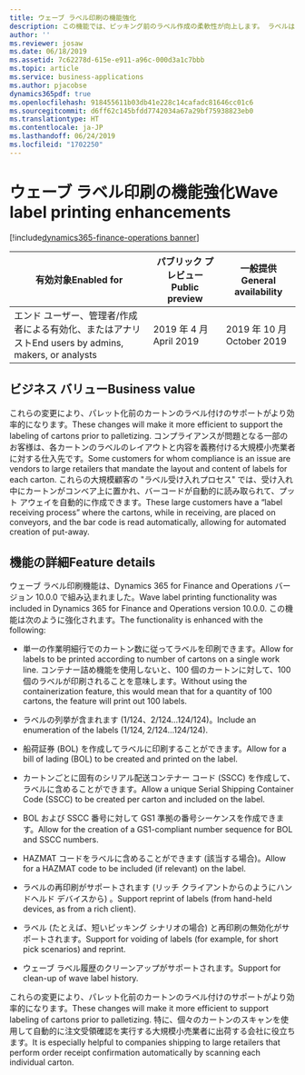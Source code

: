 ```yaml
---
title: ウェーブ ラベル印刷の機能強化
description: この機能では、ピッキング前のラベル作成の柔軟性が向上します。 ラベルはウェーブ プロセス中に作成されます。 ラベルとレイアウトの定義によって機能が拡充されます。
author: ''
ms.reviewer: josaw
ms.date: 06/18/2019
ms.assetid: 7c62278d-615e-e911-a96c-000d3a1c7bbb
ms.topic: article
ms.service: business-applications
ms.author: pjacobse
dynamics365pdf: true
ms.openlocfilehash: 918455611b03db41e228c14cafadc81646cc01c6
ms.sourcegitcommit: d6ff62c145bfdd7742034a67a29bf75938823eb0
ms.translationtype: HT
ms.contentlocale: ja-JP
ms.lasthandoff: 06/24/2019
ms.locfileid: "1702250"
---
```

# <a name="wave-label-printing-enhancements"></a><span data-ttu-id="c51cf-105">ウェーブ ラベル印刷の機能強化</span><span class="sxs-lookup"><span data-stu-id="c51cf-105">Wave label printing enhancements</span></span>
[!include[dynamics365-finance-operations banner](../includes/dynamics365-finance-operations.md)]

| <span data-ttu-id="c51cf-106">有効対象</span><span class="sxs-lookup"><span data-stu-id="c51cf-106">Enabled for</span></span>    |  <span data-ttu-id="c51cf-107">パブリック プレビュー</span><span class="sxs-lookup"><span data-stu-id="c51cf-107">Public preview</span></span> | <span data-ttu-id="c51cf-108">一般提供</span><span class="sxs-lookup"><span data-stu-id="c51cf-108">General availability</span></span> | 
| ---------- | ---------- |---------- |
|<span data-ttu-id="c51cf-109">エンド ユーザー、管理者/作成者による有効化、またはアナリスト</span><span class="sxs-lookup"><span data-stu-id="c51cf-109">End users by admins, makers, or analysts</span></span>|<span data-ttu-id="c51cf-110">2019 年 4 月</span><span class="sxs-lookup"><span data-stu-id="c51cf-110">April 2019</span></span>| <span data-ttu-id="c51cf-111">2019 年 10 月</span><span class="sxs-lookup"><span data-stu-id="c51cf-111">October 2019</span></span>|


## <a name="business-value"></a><span data-ttu-id="c51cf-112">ビジネス バリュー</span><span class="sxs-lookup"><span data-stu-id="c51cf-112">Business value</span></span>
<!-- bv start -->
<span data-ttu-id="c51cf-113">これらの変更により、パレット化前のカートンのラベル付けのサポートがより効率的になります。</span><span class="sxs-lookup"><span data-stu-id="c51cf-113">These changes will make it more efficient to support the labeling of cartons prior to palletizing.</span></span> <span data-ttu-id="c51cf-114">コンプライアンスが問題となる一部のお客様は、各カートンのラベルのレイアウトと内容を義務付ける大規模小売業者に対する仕入先です。</span><span class="sxs-lookup"><span data-stu-id="c51cf-114">Some customers for whom compliance is an issue are vendors to large retailers that mandate the layout and content of labels for each carton.</span></span> <span data-ttu-id="c51cf-115">これらの大規模顧客の "ラベル受け入れプロセス" では、受け入れ中にカートンがコンベア上に置かれ、バーコードが自動的に読み取られて、プット アウェイを自動的に作成できます。</span><span class="sxs-lookup"><span data-stu-id="c51cf-115">These large customers have a “label receiving process” where the cartons, while in receiving, are placed on conveyors, and the bar code is read automatically, allowing for automated creation of put-away.</span></span>
<!-- bv end -->



## <a name="feature-details"></a><span data-ttu-id="c51cf-116">機能の詳細</span><span class="sxs-lookup"><span data-stu-id="c51cf-116">Feature details</span></span>
<!--feature detail start -->
<span data-ttu-id="c51cf-117">ウェーブ ラベル印刷機能は、Dynamics 365 for Finance and Operations バージョン 10.0.0 で組み込まれました。</span><span class="sxs-lookup"><span data-stu-id="c51cf-117">Wave label printing functionality was included in Dynamics 365 for Finance and Operations version 10.0.0.</span></span> <span data-ttu-id="c51cf-118">この機能は次のように強化されます。</span><span class="sxs-lookup"><span data-stu-id="c51cf-118">The functionality is enhanced with the following:</span></span>

-  <span data-ttu-id="c51cf-119">単一の作業明細行でのカートン数に従ってラベルを印刷できます。</span><span class="sxs-lookup"><span data-stu-id="c51cf-119">Allow for labels to be printed according to number of cartons on a single work line.</span></span> <span data-ttu-id="c51cf-120">コンテナー詰め機能を使用しないと、100 個のカートンに対して、100 個のラベルが印刷されることを意味します。</span><span class="sxs-lookup"><span data-stu-id="c51cf-120">Without using the containerization feature, this would mean that for a quantity of 100 cartons, the feature will print out 100 labels.</span></span>

- <span data-ttu-id="c51cf-121">ラベルの列挙が含まれます (1/124、2/124…124/124)。</span><span class="sxs-lookup"><span data-stu-id="c51cf-121">Include an enumeration of the labels (1/124, 2/124…124/124).</span></span>

- <span data-ttu-id="c51cf-122">船荷証券 (BOL) を作成してラベルに印刷することができます。</span><span class="sxs-lookup"><span data-stu-id="c51cf-122">Allow for a bill of lading (BOL) to be created and printed on the label.</span></span>

- <span data-ttu-id="c51cf-123">カートンごとに固有のシリアル配送コンテナー コード (SSCC) を作成して、ラベルに含めることができます。</span><span class="sxs-lookup"><span data-stu-id="c51cf-123">Allow a unique Serial Shipping Container Code (SSCC) to be created per carton and included on the label.</span></span>

- <span data-ttu-id="c51cf-124">BOL および SSCC 番号に対して GS1 準拠の番号シーケンスを作成できます。</span><span class="sxs-lookup"><span data-stu-id="c51cf-124">Allow for the creation of a GS1-compliant number sequence for BOL and SSCC numbers.</span></span>

- <span data-ttu-id="c51cf-125">HAZMAT コードをラベルに含めることができます (該当する場合)。</span><span class="sxs-lookup"><span data-stu-id="c51cf-125">Allow for a HAZMAT code to be included (if relevant) on the label.</span></span>

- <span data-ttu-id="c51cf-126">ラベルの再印刷がサポートされます (リッチ クライアントからのようにハンドヘルド デバイスから) 。</span><span class="sxs-lookup"><span data-stu-id="c51cf-126">Support reprint of labels (from hand-held devices, as from a rich client).</span></span>

- <span data-ttu-id="c51cf-127">ラベル (たとえば、短いピッキング シナリオの場合) と再印刷の無効化がサポートされます。</span><span class="sxs-lookup"><span data-stu-id="c51cf-127">Support for voiding of labels (for example, for short pick scenarios) and reprint.</span></span>

- <span data-ttu-id="c51cf-128">ウェーブ ラベル履歴のクリーンアップがサポートされます。</span><span class="sxs-lookup"><span data-stu-id="c51cf-128">Support for clean-up of wave label history.</span></span> 

<span data-ttu-id="c51cf-129">これらの変更により、パレット化前のカートンのラベル付けのサポートがより効率的になります。</span><span class="sxs-lookup"><span data-stu-id="c51cf-129">These changes will make it more efficient to support labeling of cartons prior to palletizing.</span></span> <span data-ttu-id="c51cf-130">特に、個々のカートンのスキャンを使用して自動的に注文受領確認を実行する大規模小売業者に出荷する会社に役立ちます。</span><span class="sxs-lookup"><span data-stu-id="c51cf-130">It is especially helpful to companies shipping to large retailers that perform order receipt confirmation automatically by scanning each individual carton.</span></span>
<!--feature detail end -->











